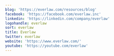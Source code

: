 ```yaml
---
blog: 'https://everlaw.com/resources/blog'
facebook: 'https://facebook.com/everlaw.inc'
linkedin: 'https://linkedin.com/company/everlaw'
logohandle: everlaw
sort: everlaw
title: Everlaw
twitter: everlaw
website: 'https://www.everlaw.com/'
youtube: 'https://youtube.com/everlaw'
---
```

